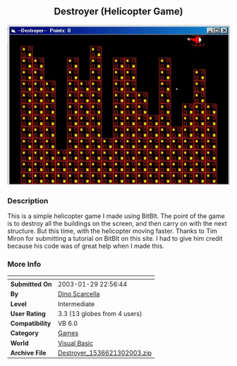 ﻿<div align="center">

## Destroyer \(Helicopter Game\)

<img src="PIC2003130335104346.jpg">
</div>

### Description

This is a simple helicopter game I made using BitBlt. The point of the game is to destroy all the buildings on the screen, and then carry on with the next structure. But this time, with the helicopter moving faster. Thanks to Tim Miron for submitting a tutorial on BitBlt on this site. I had to give him credit because his code was of great help when I made this.
 
### More Info
 


<span>             |<span>
---                |---
**Submitted On**   |2003-01-29 22:56:44
**By**             |[Dino Scarcella](https://github.com/Planet-Source-Code/PSCIndex/blob/master/ByAuthor/dino-scarcella.md)
**Level**          |Intermediate
**User Rating**    |3.3 (13 globes from 4 users)
**Compatibility**  |VB 6\.0
**Category**       |[Games](https://github.com/Planet-Source-Code/PSCIndex/blob/master/ByCategory/games__1-38.md)
**World**          |[Visual Basic](https://github.com/Planet-Source-Code/PSCIndex/blob/master/ByWorld/visual-basic.md)
**Archive File**   |[Destroyer\_1536621302003\.zip](https://github.com/Planet-Source-Code/dino-scarcella-destroyer-helicopter-game__1-42807/archive/master.zip)








